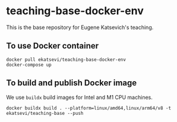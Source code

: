# teaching-base-docker-env

This is the base repository for Eugene Katsevich's teaching. 

## To use Docker container

```{bash}
docker pull ekatsevi/teaching-base-docker-env
docker-compose up
```

## To build and publish Docker image

We use `buildx` build images for Intel and M1 CPU machines.

```{bash}
docker buildx build . --platform=linux/amd64,linux/arm64/v8 -t ekatsevi/teaching-base --push
```
